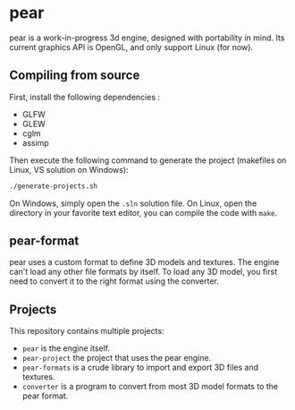 # pear

pear is a work-in-progress 3d engine, designed with portability in mind. Its current graphics API is OpenGL, and only support Linux (for now).

## Compiling from source

First, install the following dependencies :
- GLFW
- GLEW
- cglm
- assimp

Then execute the following command to generate the project (makefiles on Linux, VS solution on Windows):

```bash
./generate-projects.sh
```

On Windows, simply open the `.sln` solution file. On Linux, open the directory in your favorite text editor, you can compile the code with `make`.

## pear-format

pear uses a custom format to define 3D models and textures. The engine can't load any other file formats by itself. To load any 3D model, you first need to convert it to the right format using the converter.

## Projects

This repository contains multiple projects:
- `pear` is the engine itself.
- `pear-project` the project that uses the pear engine.
- `pear-formats` is a crude library to import and export 3D files and textures.
- `converter` is a program to convert from most 3D model formats to the pear format.
